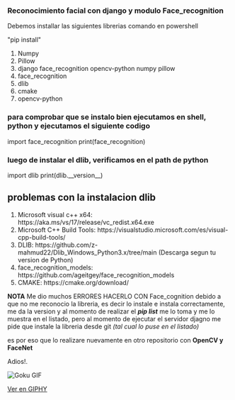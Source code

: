 <h3>Reconocimiento facial con django y modulo Face_recognition</h3>	


Debemos installar las siguientes librerias
comando en powershell

"pip install" 

<ol>
  <li>Numpy</li>
  <li>Pillow</li>
  <li>django face_recognition opencv-python numpy pillow</li>
  <li>face_recognition</li>
  <li>dlib</li>
  <li>cmake</li>
  <li>opencv-python</li>
</ol>

<h3> para comprobar que se instalo bien ejecutamos en shell, python y ejecutamos el siguiente codigo </h3>

import face_recognition
print(face_recognition)

<h3> luego de instalar el dlib, verificamos en el path de python </h3>
import dlib
print(dlib.__version__)

<br>

<h2> problemas con la instalacion dlib </h2>

<ol>
    <li>Microsoft visual c++ x64: https://aka.ms/vs/17/release/vc_redist.x64.exe </li>
    <li>Microsoft C++ Build Tools:  https://visualstudio.microsoft.com/es/visual-cpp-build-tools/</li>
    <li>DLIB:  https://github.com/z-mahmud22/Dlib_Windows_Python3.x/tree/main   (Descarga segun tu version de Python) </li>
    <li>face_recognition_models:  https://github.com/ageitgey/face_recognition_models</li>
    <li>CMAKE:   https://cmake.org/download/</li>
</ol>




**NOTA** Me dio muchos ERRORES HACERLO CON Face_cognition debido a que no me reconocio la libreria, es decir lo instale e instala correctamente, me da la version y al momento de realizar el ***pip list*** me lo toma y me lo muestra en el listado, 
pero al momento de ejecutar el servidor djagno me pide que instale la libreria desde git *(tal cual lo puse en el listado)* 

es por eso que lo realizare nuevamente en otro repositorio con **OpenCV y FaceNet**

Adios!.

![Goku GIF](https://media.giphy.com/media/1J2FKJ31JKn4I/giphy.gif)

[Ver en GIPHY](https://giphy.com/gifs/goku-1J2FKJ31JKn4I)
